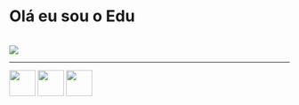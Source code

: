 # Olá eu sou o Edu
<br>
<picture>
  <source
    srcset="https://github-readme-stats.vercel.app/api?username=GiEdu&show_icons=true&theme=dark"
    media="(prefers-color-scheme: dark)"
  />
  <source
    srcset="https://github-readme-stats.vercel.app/api?username=GiEdu&show_icons=true"
    media="(prefers-color-scheme: light), (prefers-color-scheme: no-preference)"
  />
  <img src="https://github-readme-stats.vercel.app/api?username=GiEdu&show_icons=true" />
</picture>
<hr>
<div>
<img src="https://cdn.jsdelivr.net/gh/devicons/devicon@latest/icons/visualbasic/visualbasic-original.svg" height="47px" width="47px"/>
<img src="https://cdn.jsdelivr.net/gh/devicons/devicon@latest/icons/html5/html5-original.svg" height="47px" width="47px" />
<img src="https://cdn.jsdelivr.net/gh/devicons/devicon@latest/icons/css3/css3-original.svg" height="47px" width="47px" />
</div>
